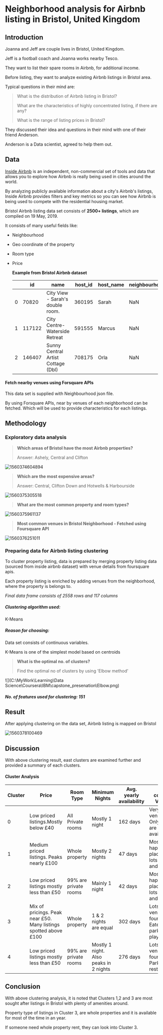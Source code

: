 # Neighborhood analysis for Airbnb listing in Bristol, United Kingdom



## Introduction

Joanna and Jeff are couple lives in Bristol, United Kingdom.

Jeff is a football coach and Joanna works nearby Tesco.

They want to list their spare rooms  in Airbnb, for additional income. 

Before listing, they want to analyze existing Airbnb listings in Bristol area. 

Typical questions in their mind are:

> What is the distribution of Airbnb listing in Bristol?
>
> What are the characteristics of highly concentrated listing, if there are any?
>
> What is the range of listing prices in Bristol?

They discussed their idea and questions in their mind with one of their friend Anderson.

Anderson is a Data scientist, agreed to help them out.

## Data

[Inside Airbnb](http://insideairbnb.com/new-york-city/) is  an independent, non-commercial set of tools and data that allows you to  explore how Airbnb is really being used in cities around the world.

By analyzing publicly available information about a city's Airbnb's  listings, Inside Airbnb provides filters and  key metrics so you can  see how Airbnb is being used to compete with the residential housing  market.

Bristol Airbnb listing data set consists of **2500+ listings**, which are compiled on 19 May, 2019.

It consists of many useful fields like:

- Neighbourhood

- Geo coordinate of the property

- Room type

- Price

  

  **Example from Bristol Airbnb dataset**

  |      | id     | name                               | host_id | host_name | neighbourhood_group | neighbourhood | latitude | longitude | room_type    | price | minimum_nights | number_of_reviews | last_review | reviews_per_month | calculated_host_listings_count | availability_365 |
  | ---- | ------ | ---------------------------------- | ------- | --------- | ------------------- | ------------- | -------- | --------- | ------------ | ----- | -------------- | ----------------- | ----------- | ----------------- | ------------------------------ | ---------------- |
  | 0    | 70820  | City View - Sarah's double room.   | 360195  | Sarah     | NaN                 | Windmill Hill | 51.43994 | -2.59173  | Private room | 28    | 7              | 138               | 2019-05-03  | 2.03              | 5                              | 59               |
  | 1    | 117122 | City Centre-Waterside Retreat      | 591555  | Marcus    | NaN                 | Clifton       | 51.45051 | -2.61054  | Private room | 65    | 1              | 131               | 2019-03-17  | 1.37              | 1                              | 356              |
  | 2    | 146407 | Sunny Central Artist Cottage (Dbl) | 708175  | Orla      | NaN                 | Southville    | 51.44131 | -2.60271  | Private room | 38    | 2              | 65                | 2019-04-28  | 0.80              | 2                              | 23               |

#### Fetch nearby venues using Forsquare APIs

This data set is supplied with Neighbourhood json file. 

By using Forsquare APIs, near by venues of each neighborhood can be fetched. Which will be used to provide characteristics for each listings.



## Methodology

### Exploratory data analysis

>**Which areas of Bristol have the most Airbnb properties?**
>
>Answer: Ashely, Central and Clifton

![1560374604894](C:\Users\GeomyGeorge\AppData\Roaming\Typora\typora-user-images\1560374604894.png)

> **Which are the most expensive areas?**	
>
> Answer: Central, Clifton Down and Hotwells & Harbourside

![1560375305518](C:\Users\GeomyGeorge\AppData\Roaming\Typora\typora-user-images\1560375305518.png)



> **What are the most common property and room types?**

![1560375961137](C:\Users\GeomyGeorge\AppData\Roaming\Typora\typora-user-images\1560375961137.png)



> **Most common venues in Bristol Neighborhood - Fetched using Foursquare API**	

![1560376251011](C:\Users\GeomyGeorge\AppData\Roaming\Typora\typora-user-images\1560376251011.png)

### Preparing data for Airbnb listing clustering

To cluster property listing, data is prepared by merging property listing data (sourced from inside airbnb dataset) with venue details from foursquare apis.

Each property listing is enriched by adding venues from the neighborhood, where the property is belongs to.

*Final data frame consists of 2558 rows and  117 columns*

##### Clustering algorithm used: 

K-Means

##### Reason for choosing: 

Data set consists of continuous variables.

K-Means is one of the simplest model based on centroids

 

> **What is the optimal no. of clusters?**
>
> Find the optimal no of clusters by using 'Elbow method'

![](C:\MyWork\Learning\Data Science\Coursera\IBM\capstone_presenation\Elbow.png)

##### No. of features used for clustering: 151



## Result

After applying clustering on the data set, Airbnb listing is mapped on Bristol

![1560378100469](C:\Users\GeomyGeorge\AppData\Roaming\Typora\typora-user-images\1560378100469.png)

## Discussion

With above clustering result, east clusters are examined further and provided a summary of each clusters.

#### Cluster Analysis

| Cluster | Price                                                        | Room Type             | Minimum Nights                         | Avg. yearly availability | Most common Venues                                     |
| ------- | ------------------------------------------------------------ | --------------------- | -------------------------------------- | ------------------------ | ------------------------------------------------------ |
| 0       | Low priced listings.Mostly below £40                         | All Private rooms     | Mostly 1 night                         | 162 days                 | Very few venues. Only Cafes are available.             |
| 1       | Medium priced listings. Peaks nearly £100                    | Whole property        | Mostly  2 nights                       | 47 days                  | Most happening place with lots of pubs and parks       |
| 2       | Low priced listings mostly less than £50                     | 99% are private rooms | Mainly 1 night                         | 42 days                  | Most happening place with lots of pubs and parks       |
| 3       | Mix of pricings. Peak near £50. Many listings spotted above £100 | Whole property        | 1 & 2 nights are equal                 | 302 days                 | Lots of venues found. Eateries, parks and playgrounds. |
| 4       | Low priced listings mostly less than £50                     | 99% are private rooms | Mostly 1 night. Also peaks in 2 nights | 276 days                 | Lots of venues found. Pubs, Parks, Indian restaurants. |

## Conclusion 

With above clustering analysis, it is noted that Clusters 1,2 and 3 are most sought after listings in Bristol with plenty of amenities around.

Property type of listings in Cluster 3, are whole properties and it is available for most of the time in an year.

If someone need whole property rent, they can look into Cluster 3.

